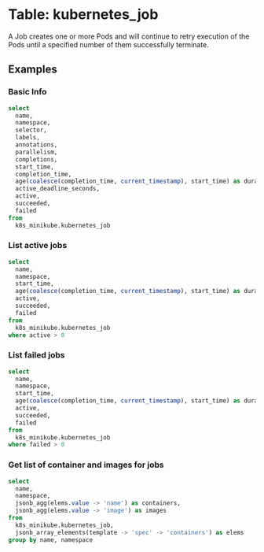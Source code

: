 # Table: kubernetes_job

A Job creates one or more Pods and will continue to retry execution of the Pods until a specified number of them successfully terminate.

## Examples

### Basic Info

```sql
select
  name,
  namespace,
  selector,
  labels,
  annotations,
  parallelism,
  completions,
  start_time,
  completion_time,
  age(coalesce(completion_time, current_timestamp), start_time) as duration,
  active_deadline_seconds,
  active,
  succeeded,
  failed
from
  k8s_minikube.kubernetes_job
```

### List active jobs

```sql
select
  name,
  namespace,
  start_time,
  age(coalesce(completion_time, current_timestamp), start_time) as duration,
  active,
  succeeded,
  failed
from
  k8s_minikube.kubernetes_job
where active > 0
```

### List failed jobs

```sql
select
  name,
  namespace,
  start_time,
  age(coalesce(completion_time, current_timestamp), start_time) as duration,
  active,
  succeeded,
  failed
from
  k8s_minikube.kubernetes_job
where failed > 0
```

### Get list of container and images for jobs

```sql
select
  name,
  namespace,
  jsonb_agg(elems.value -> 'name') as containers,
  jsonb_agg(elems.value -> 'image') as images
from
  k8s_minikube.kubernetes_job,
  jsonb_array_elements(template -> 'spec' -> 'containers') as elems
group by name, namespace
```
